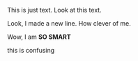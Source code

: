 This is just text. Look at this text.

Look, I made a new line. How clever of me.

Wow, I am **SO SMART**

this is confusing
